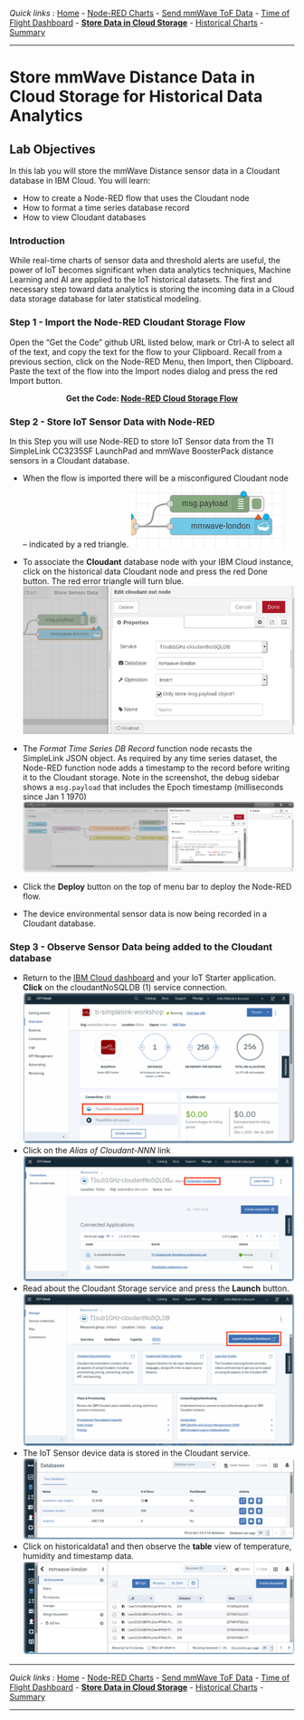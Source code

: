 *Quick links :*
[Home](/README.md) - [Node-RED Charts](DASHBOARD.md) - [Send mmWave ToF Data](MMWAVETOF.md) - [Time of Flight Dashboard](TOFDASH.md) - [**Store Data in Cloud Storage**](CLOUDANT.md) - [Historical Charts](HISTORY.md) - [Summary](SUMMARY.md)
***

# Store mmWave Distance Data in Cloud Storage for Historical Data Analytics

## Lab Objectives

In this lab you will store the mmWave Distance sensor data in a Cloudant database in IBM Cloud.  You will learn:

- How to create a Node-RED flow that uses the Cloudant node
- How to format a time series database record
- How to view Cloudant databases

### Introduction

While real-time charts of sensor data and threshold alerts are useful, the power of IoT becomes significant when data analytics techniques, Machine Learning and AI are applied to the IoT historical datasets.  The first and necessary step toward data analytics is storing the incoming data in a Cloud data storage database for later statistical modeling.

### Step 1 - Import the Node-RED Cloudant Storage Flow

Open the “Get the Code” github URL listed below, mark or Ctrl-A to select all of the text, and copy the text for the flow to your Clipboard. Recall from a previous section, click on the Node-RED Menu, then Import, then Clipboard. Paste the text of the flow into the Import nodes dialog and press the red Import button.

<p align="center">
  <strong>Get the Code: <a href="/flows/NRD-Cloudant-ToFSensorData.json">Node-RED Cloud Storage Flow</strong></a>
</p>

### Step 2 - Store IoT Sensor Data with Node-RED

In this Step you will use Node-RED to store IoT Sensor data from the TI SimpleLink CC3235SF LaunchPad and mmWave BoosterPack distance sensors in a Cloudant database.

- When the flow is imported there will be a misconfigured Cloudant node – indicated by a red triangle.
 ![Node-RED Cloudant Flow cropped](/screenshots/Node-RED-Cloudant-flow-cropped.png)
- To associate the **Cloudant** database node with your IBM Cloud instance, click on the historical data Cloudant node and press the red Done button. The red error triangle will turn blue.
 ![Node-RED Cloudant reconnect](/screenshots/Node-RED-Cloudant-flow.png)

- The *Format Time Series DB Record* function node recasts the SimpleLink JSON object. As required by any time series dataset, the Node-RED function node adds a timestamp to the record before writing it to the Cloudant storage. Note in the screenshot, the debug sidebar shows a ```msg.payload``` that includes the Epoch timestamp (milliseconds since Jan 1 1970)
 ![Node-RED Cloudant Flow timeseries](/screenshots/Node-RED-Cloudant-flow-timeseries.png)
- Click the **Deploy** button on the top of menu bar to deploy the Node-RED flow.
- The device environmental sensor data is now being recorded in a Cloudant database.

### Step 3 - Observe Sensor Data being added to the Cloudant database

- Return to the [IBM Cloud dashboard](https://console.bluemix.net/dashboard/apps/) and your IoT Starter application. **Click** on the cloudantNoSQLDB (1) service connection.
 ![Cloudant NoSQL Service Connection](/screenshots/CloudantNoSQLServiceConnection.png)
- Click on the *Alias of Cloudant-NNN* link
 ![Cloudant NoSQL Service Instance](/screenshots/CloudantNoSQLServiceInstance.png)
- Read about the Cloudant Storage service and press the **Launch** button.
 ![Cloudant NoSQL Service Instance](/screenshots/CloudantNoSQLServiceAlias.png)
- The IoT Sensor device data is stored in the Cloudant service.
 ![Cloudant NoSQL Databases](/screenshots/CloudantNoSQLDatabases.png)
- Click on historicaldata1 and then observe the **table** view of temperature, humidity and timestamp data.
 ![Cloudant NoSQL Historian Data](/screenshots/CloudantNoSQLHistorianDB.png)

***
*Quick links :*
[Home](/README.md) - [Node-RED Charts](DASHBOARD.md) - [Send mmWave ToF Data](MMWAVETOF.md) - [Time of Flight Dashboard](TOFDASH.md) - [**Store Data in Cloud Storage**](CLOUDANT.md) - [Historical Charts](HISTORY.md) - [Summary](SUMMARY.md)
***
